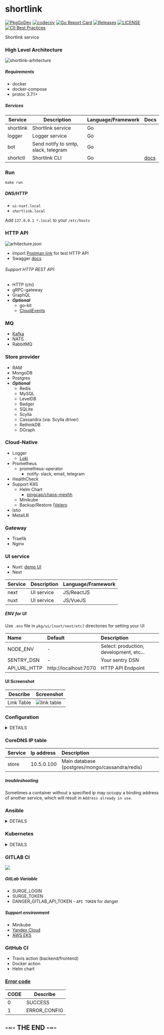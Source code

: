 # shortlink

[![PkgGoDev](https://pkg.go.dev/badge/mod/github.com/batazor/shortlink)](https://pkg.go.dev/mod/github.com/batazor/shortlink)
[![codecov](https://codecov.io/gh/batazor/shortlink/branch/master/graph/badge.svg)](https://codecov.io/gh/batazor/shortlink)
[![Go Report Card](https://goreportcard.com/badge/github.com/batazor/shortlink)](https://goreportcard.com/report/github.com/batazor/shortlink)
[![Releases](https://img.shields.io/github/release-pre/batazor/shortlink.svg)](https://github.com/batazor/shortlink/releases)
[![LICENSE](https://img.shields.io/github/license/batazor/shortlink.svg)](https://github.com/batazor/shortlink/blob/master/LICENSE)
[![CII Best Practices](https://bestpractices.coreinfrastructure.org/projects/3510/badge)](https://bestpractices.coreinfrastructure.org/projects/3510)

Shortlink service

### High Level Architecture

![shortlink-arhitecture](./docs/shortlink-arhitecture.png)

##### Requirements

- docker
- docker-compose
- protoc 3.7.1+

##### Services

| Service     | Description                          | Language/Framework | Docs                       |
|-------------|--------------------------------------|--------------------|----------------------------|
| shortlink   | Shortlink service                    | Go                 |                            |
| logger      | Logger service                       | Go                 |                            |
| bot         | Send notify to smtp, slack, telegram | Go                 |                            |
| shortctl    | Shortlink CLI                        | Go                 | [docs](./docs/shortctl.md) |

### Run

```
make run
```

##### DNS/HTTP

+ `ui-nuxt.local`
+ `shortlink.local`

Add `127.0.0.1 *.local` to your `/etc/hosts`

### HTTP API

![arhitecture.json](./docs/arhitecture.png)

+ Import [Postman link](./docs/shortlink.postman_collection.json) for
  test HTTP API
+ Swagger [docs](https://shortlink1.gitlab.io/shortlink)

###### Support HTTP REST API:

- HTTP (chi)
- gRPC-gateway
- GraphQL
- ***Optional***
    - go-kit
    - [CloudEvents](https://cloudevents.io/)

### MQ

+ [Kafka](https://kafka.apache.org/)
+ NATS
+ RabbitMQ

### Store provider

+ RAM
+ MongoDB
+ Postgres
+ ***Optional***
    + Redis
    + MySQL
    + LevelDB
    + Badger
    + SQLite
    + Scylla
    + Сassandra (via: Scylla driver)
    + RethinkDB
    + DGraph

### Cloud-Native

+ Logger
  + [Loki](./docs/logger.md)
+ Prometheus
  + prometheus-operator
    + notify: slack, email, telegram
+ HealthCheck
+ Support K8S
  + Helm Chart
    + [pingcap/chaos-meshh](https://github.com/pingcap/chaos-mesh)
  + Minikube
  + Backup/Restore ([Velero](https://velero.io/)
+ Istio
+ MetalLB

### Gateway

+ Traefik
+ Nginx

### UI service

+ Nuxt: [demo UI](http://shortlink.surge.sh/)
+ Next

| Service     | Description                       | Language/Framework |
|-------------|-----------------------------------|--------------------|
| next        | UI service                        | JS/ReactJS         |
| nuxt        | UI service                        | JS/VueJS           |

##### ENV for UI

Use `.env` file in `pkg/ui/[nuxt/next/etc]` directories for setting your UI


| Name                | Default                                                     | Description                                                                                    |
|:--------------------|:------------------------------------------------------------|:-----------------------------------------------------------------------------------------------|
| NODE_ENV            | -                                                           | Select: production, development, etc...                                                        |
| SENTRY_DSN          | -                                                           | Your sentry DSN                                                                                |
| API_URL_HTTP        | http://localhost:7070                                       | HTTP API Endpoint                                                                              |

#### UI Screenshot

| Describe                | Screenshot                           |
|-------------------------|--------------------------------------|
| Link Table              | ![link table](./docs/next-js-ui.png) |

### Configuration

<details><summary>DETAILS</summary>
<p>

##### [12 factors: ENV](https://12factor.net/config)

[View ENV Variables](./docs/env.md)

</p>
</details>

### CoreDNS IP table

| Service | Ip address | Description                                    |
|:--------|:-----------|:-----------------------------------------------|
| store   | 10.5.0.100 | Main database (postgres/mongo/cassandra/redis) |

##### troubleshooting

Sometimes a container without a specified ip may occupy a binding
address of another service, which will result in `Address already in
use`.

### Ansible

<details><summary>DETAILS</summary>
<p>

##### Vagrant

```
cd ops/vagrant
vagrant up

cd ops/ansible
ansible-playbook playbooks/playbook.yml
```

##### DNS/HTTP

+ `ui-nuxt.shortlink.vagrant:8081`

</p>
</details>

### Kubernetes

<details><summary>DETAILS</summary>
<p>

##### HELM

+ **common** - run common tools (ingress)
+ **shortlink-\*** - run shortlink applications (api, logger, ui)
+ **chaos** - run chaos daemon
+ **ingress** - run ingress ;-)

##### DNS

+ `ui-nuxt.shortlink.minikube`
+ `api.shortlink.minikube`
+ `grafana.minikube`
+ `jaeger.minikube`
+ `prometheus.minikube`

</p>
</details>

### GITLAB CI

![](./docs/gitlab-pipeline.png)

##### GitLab Variable

- SURGE_LOGIN
- SURGE_TOKEN
- DANGER_GITLAB_API_TOKEN - `API TOKEN` for danger

##### Support environment

- Minikube
- [Yandex Cloud](https://cloud.yandex.ru/)
- [AWS EKS](https://aws.amazon.com/eks/)

### GitHub CI

- Travis action (backend/frontend)
- Docker action
- Helm chart

### [Error code](./internal/error/status/exit.go)

| CODE | Describe     |
|------|--------------|
| 0    | SUCCESS      |
| 1    | ERROR_CONFIG |

## -~- THE END -~-

[mergify]: https://mergify.io
[mergify-status]: https://img.shields.io/endpoint.svg?url=https://dashboard.mergify.io/badges/batazor/shortlink&style=flat
